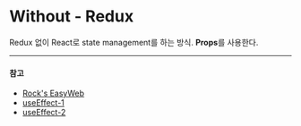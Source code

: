 # Without - Redux

Redux 없이 React로 state management를 하는 방식.
**Props**를 사용한다.

---

#### 참고

- [Rock's EasyWeb](https://www.youtube.com/watch?v=4a5BTKx8Pig&list=PL-qMANrofLyuMzgr4sNJdqWfabJP5vvrw&index=2)
- [useEffect-1](https://darrengwon.tistory.com/275)
- [useEffect-2](https://www.robinwieruch.de/react-hooks-fetch-data/)
